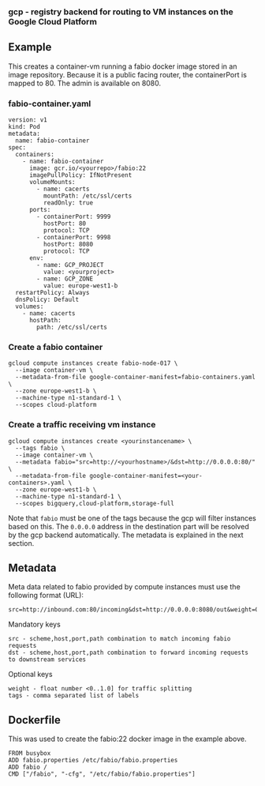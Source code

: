 ### gcp - registry backend for routing to VM instances on the Google Cloud Platform
	
## Example 
This creates a container-vm running a fabio docker image stored in an image repository. Because it is a public facing router, the containerPort is mapped to 80. The admin is available on 8080.

### fabio-container.yaml

	version: v1
	kind: Pod
	metadata:
	  name: fabio-container
	spec:
	  containers:
	    - name: fabio-container
	      image: gcr.io/<yourrepo>/fabio:22
	      imagePullPolicy: IfNotPresent
	      volumeMounts:
	        - name: cacerts
	          mountPath: /etc/ssl/certs
	          readOnly: true
	      ports:
	        - containerPort: 9999
	          hostPort: 80
	          protocol: TCP
	        - containerPort: 9998
	          hostPort: 8080
	          protocol: TCP		
	      env:
	        - name: GCP_PROJECT
	          value: <yourproject>
	        - name: GCP_ZONE
	          value: europe-west1-b
	  restartPolicy: Always
	  dnsPolicy: Default
	  volumes:
	    - name: cacerts
	      hostPath:
	        path: /etc/ssl/certs	        	          
	        
### Create a fabio container

	gcloud compute instances create fabio-node-017 \
	  --image container-vm \
	  --metadata-from-file google-container-manifest=fabio-containers.yaml \
	  --zone europe-west1-b \
	  --machine-type n1-standard-1 \
	  --scopes cloud-platform	 
	 
### Create a traffic receiving vm instance

	gcloud compute instances create <yourinstancename> \
	  --tags fabio \
	  --image container-vm \
	  --metadata fabio="src=http://<yourhostname>/&dst=http://0.0.0.0:80/" \
	  --metadata-from-file google-container-manifest=<your-containers>.yaml \
	  --zone europe-west1-b \
	  --machine-type n1-standard-1 \
	  --scopes bigquery,cloud-platform,storage-full
	  
Note that `fabio` must be one of the tags because the gcp will filter instances based on this.
The `0.0.0.0` address in the destination part will be resolved by the gcp backend automatically.
The metadata 	is explained in the next section.

## Metadata

Meta data related to fabio provided by compute instances must use the following format (URL):

	src=http://inbound.com:80/incoming&dst=http://0.0.0.0:8080/out&weight=0.1&tags=v1
	
Mandatory keys
	
	src - scheme,host,port,path combination to match incoming fabio requests
	dst - scheme,host,port,path combination to forward incoming requests to downstream services
	
Optional keys

	weight - float number <0..1.0] for traffic splitting
	tags - comma separated list of labels
	
	
## Dockerfile
This was used to create the fabio:22 docker image in the example above.

	FROM busybox
	ADD fabio.properties /etc/fabio/fabio.properties
	ADD fabio /
	CMD ["/fabio", "-cfg", "/etc/fabio/fabio.properties"]	